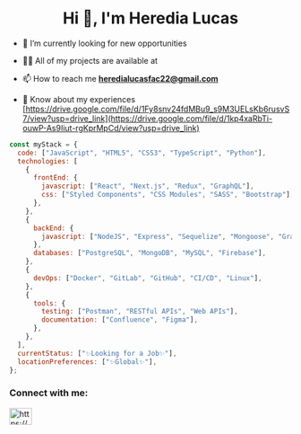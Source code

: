 <h1 align="center">Hi 👋, I'm Heredia Lucas</h1>

- 🔭 I’m currently looking for new opportunities

- 👨‍💻 All of my projects are available at 

- 📫 How to reach me **heredialucasfac22@gmail.com**

- 📄 Know about my experiences [https://drive.google.com/file/d/1Fy8snv24fdMBu9_s9M3UELsKb6rusvS7/view?usp=drive_link](https://drive.google.com/file/d/1kp4xaRbTi-ouwP-As9Iiut-rgKprMpCd/view?usp=drive_link)


```javascript
const myStack = {
  code: ["JavaScript", "HTML5", "CSS3", "TypeScript", "Python"],
  technologies: [
    {
      frontEnd: {
        javascript: ["React", "Next.js", "Redux", "GraphQL"],
        css: ["Styled Components", "CSS Modules", "SASS", "Bootstrap"],
      },
    },
    {
      backEnd: {
        javascript: ["NodeJS", "Express", "Sequelize", "Mongoose", "GraphQL"],
      },
      databases: ["PostgreSQL", "MongoDB", "MySQL", "Firebase"],
    },
    {
      devOps: ["Docker", "GitLab", "GitHub", "CI/CD", "Linux"],
    },
    {
      tools: {
        testing: ["Postman", "RESTful APIs", "Web APIs"],
        documentation: ["Confluence", "Figma"],
      },
    },
  ],
  currentStatus: ["✨Looking for a Job✨"],
  locationPreferences: ["✨Global✨"],
};
```

<h3 align="left">Connect with me:</h3>
<p align="left">
<a href="https://www.linkedin.com/in/heredialucasfran/" target="_blank"><img align="center" src="https://raw.githubusercontent.com/rahuldkjain/github-profile-readme-generator/master/src/images/icons/Social/linked-in-alt.svg" alt="https://www.linkedin.com/in/heredialucasfran/" height="30" width="40" /></a>
</p>
